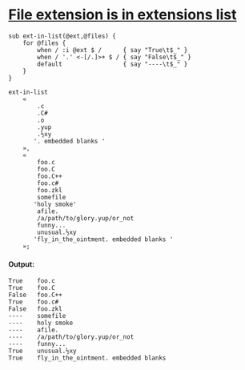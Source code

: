 [1]: http://rosettacode.org/wiki/File_extension_is_in_extensions_list

# [File extension is in extensions list][1]

```perl6
sub ext-in-list(@ext,@files) {
    for @files {
        when / :i @ext $ /      { say "True\t$_" }
        when / '.' <-[/.]>+ $ / { say "False\t$_" }
        default                 { say "----\t$_" }
    }
}
 
ext-in-list
    «
        .c
        .C#
        .o
        .yup
        .½xy
       '. embedded blanks '
    »,
    «
        foo.c
        foo.C
        foo.C++
        foo.c#
        foo.zkl
        somefile
       'holy smoke'
        afile.
        /a/path/to/glory.yup/or_not
        funny...
        unusual.½xy
       'fly_in_the_ointment. embedded blanks '
    »;
```

#### Output:
```
True    foo.c
True    foo.C
False   foo.C++
True    foo.c#
False   foo.zkl
----    somefile
----    holy smoke
----    afile.
----    /a/path/to/glory.yup/or_not
----    funny...
True    unusual.½xy
True    fly_in_the_ointment. embedded blanks 
```